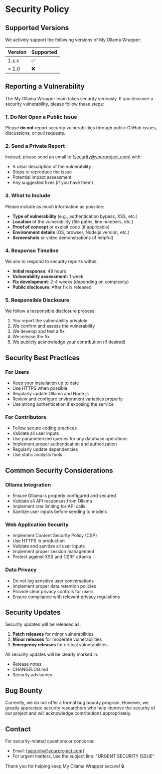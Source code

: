 # Security Policy

## Supported Versions

We actively support the following versions of My Ollama Wrapper:

| Version | Supported          |
| ------- | ------------------ |
| 1.x.x   | :white_check_mark: |
| < 1.0   | :x:                |

## Reporting a Vulnerability

The My Ollama Wrapper team takes security seriously. If you discover a security vulnerability, please follow these steps:

### 1. Do Not Open a Public Issue

Please **do not** report security vulnerabilities through public GitHub issues, discussions, or pull requests.

### 2. Send a Private Report

Instead, please send an email to [security@yourproject.com] with:

- A clear description of the vulnerability
- Steps to reproduce the issue
- Potential impact assessment
- Any suggested fixes (if you have them)

### 3. What to Include

Please include as much information as possible:

- **Type of vulnerability** (e.g., authentication bypass, XSS, etc.)
- **Location** of the vulnerability (file paths, line numbers, etc.)
- **Proof of concept** or exploit code (if applicable)
- **Environment details** (OS, browser, Node.js version, etc.)
- **Screenshots** or video demonstrations (if helpful)

### 4. Response Timeline

We aim to respond to security reports within:

- **Initial response**: 48 hours
- **Vulnerability assessment**: 1 week
- **Fix development**: 2-4 weeks (depending on complexity)
- **Public disclosure**: After fix is released

### 5. Responsible Disclosure

We follow a responsible disclosure process:

1. You report the vulnerability privately
2. We confirm and assess the vulnerability
3. We develop and test a fix
4. We release the fix
5. We publicly acknowledge your contribution (if desired)

## Security Best Practices

### For Users

- Keep your installation up to date
- Use HTTPS when possible
- Regularly update Ollama and Node.js
- Review and configure environment variables properly
- Use strong authentication if exposing the service

### For Contributors

- Follow secure coding practices
- Validate all user inputs
- Use parameterized queries for any database operations
- Implement proper authentication and authorization
- Regularly update dependencies
- Use static analysis tools

## Common Security Considerations

### Ollama Integration

- Ensure Ollama is properly configured and secured
- Validate all API responses from Ollama
- Implement rate limiting for API calls
- Sanitize user inputs before sending to models

### Web Application Security

- Implement Content Security Policy (CSP)
- Use HTTPS in production
- Validate and sanitize all user inputs
- Implement proper session management
- Protect against XSS and CSRF attacks

### Data Privacy

- Do not log sensitive user conversations
- Implement proper data retention policies
- Provide clear privacy controls for users
- Ensure compliance with relevant privacy regulations

## Security Updates

Security updates will be released as:

1. **Patch releases** for minor vulnerabilities
2. **Minor releases** for moderate vulnerabilities
3. **Emergency releases** for critical vulnerabilities

All security updates will be clearly marked in:
- Release notes
- CHANGELOG.md
- Security advisories

## Bug Bounty

Currently, we do not offer a formal bug bounty program. However, we greatly appreciate security researchers who help improve the security of our project and will acknowledge contributions appropriately.

## Contact

For security-related questions or concerns:
- Email: [security@yourproject.com]
- For urgent matters, use the subject line: "URGENT SECURITY ISSUE"

Thank you for helping keep My Ollama Wrapper secure! 🔒
